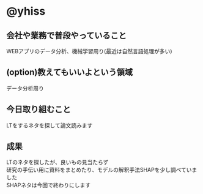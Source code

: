 # @yhiss

## 会社や業務で普段やっていること
WEBアプリのデータ分析、機械学習周り(最近は自然言語処理が多い)

## (option)教えてもいいよという領域
データ分析周り

## 今日取り組むこと
LTをするネタを探して論文読みます 

## 成果
LTのネタを探したが、良いもの見当たらず  
研究の手伝い用に資料をまとめたり、モデルの解釈手法SHAPを少し調べていました  
SHAPネタは今回で終わりにします
